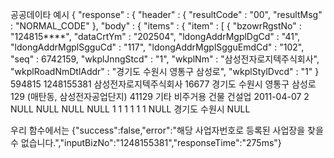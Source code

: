 공공데이타 예시
{
  "response" : {
    "header" : {
      "resultCode" : "00",
      "resultMsg" : "NORMAL_CODE"
    },
    "body" : {
      "items" : {
        "item" : [ {
          "bzowrRgstNo" : "124815****",
          "dataCrtYm" : "202504",
          "ldongAddrMgplDgCd" : "41",
          "ldongAddrMgplSgguCd" : "117",
          "ldongAddrMgplSgguEmdCd" : "102",
          "seq" : 6742159,
          "wkplJnngStcd" : "1",
          "wkplNm" : "삼성전자로지텍주식회사",
          "wkplRoadNmDtlAddr" : "경기도 수원시 영통구 삼성로",
          "wkplStylDvcd" : "1"
        }
    594815	1248155381	삼성전자로지텍주식회사	16677	경기도 수원시 영통구 삼성로 129 (매탄동, 삼성전자공업단지)	41129	기타 비주거용 건물 건설업	2011-04-07	2	NULL	NULL	NULL	NULL	1	1	1	1	1	1	NULL	경기도	수원시	NULL

우리 함수에서는
{"success":false,"error":"해당 사업자번호로 등록된 사업장을 찾을 수 없습니다.","inputBizNo":"1248155381","responseTime":"275ms"}

 
